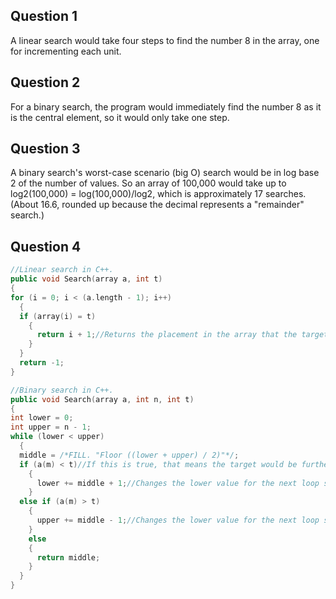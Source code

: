## Question 1

A linear search would take four steps to find the number 8 in the array, one for incrementing each unit.

## Question 2

For a binary search, the program would immediately find the number 8 as it is the central element, so it would only take one step.

## Question 3

A binary search's worst-case scenario (big O) search would be in log base 2 of the number of values. So an array of 100,000 would take up to log2(100,000) = log(100,000)/log2, which is approximately 17 searches. (About 16.6, rounded up because the decimal represents a "remainder" search.)

## Question 4

```c++
//Linear search in C++.
public void Search(array a, int t)
{
for (i = 0; i < (a.length - 1); i++)
  {
  if (array(i) = t)
    {
      return i + 1;//Returns the placement in the array that the target value is located in.
    }
  }
  return -1;
}

//Binary search in C++.
public void Search(array a, int n, int t)
{
int lower = 0;
int upper = n - 1;
while (lower < upper)
  {
  middle = /*FILL. "Floor ((lower + upper) / 2)"*/;
  if (a(m) < t)//If this is true, that means the target would be further ahead in the array than the middle point (assuming the array is sorted), so a search will need to be performed later.
    {
      lower += middle + 1;//Changes the lower value for the next loop so that the new startpoint is based on the old middle, so that the next search is performed on the upper half.
    }
  else if (a(m) > t)
    {
      upper += middle - 1;//Changes the lower value for the next loop so that the new endpoint is based on the old middle, making the next search based on the lower half.
    }
    else
    {
      return middle;
    }
  }
}
```
